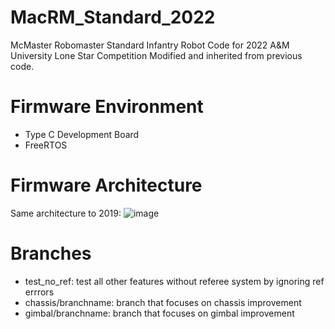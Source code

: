 # MacRM_Standard_2022
McMaster Robomaster Standard Infantry Robot Code for 2022 A&amp;M University Lone Star Competition
Modified and inherited from previous code.

# Firmware Environment
- Type C Development Board
- FreeRTOS

# Firmware Architecture
Same architecture to 2019:
![image](https://user-images.githubusercontent.com/57267209/185773597-4cd07a38-2232-4443-a679-13531dbe4313.png)

# Branches
- test_no_ref: test all other features without referee system by ignoring ref errrors
- chassis/branchname: branch that focuses on chassis improvement
- gimbal/branchname: branch that focuses on gimbal improvement
